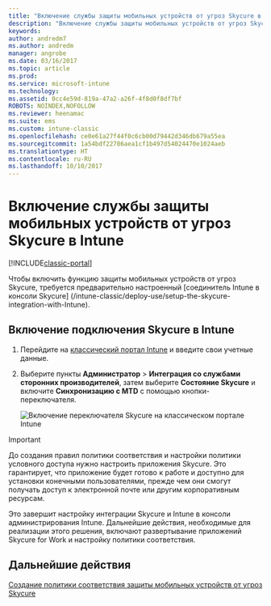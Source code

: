 ```yaml
---
title: "Включение службы защиты мобильных устройств от угроз Skycure в Intune"
description: "Включение службы защиты мобильных устройств от угроз Skycure на классическом портале Intune."
keywords: 
author: andredm7
ms.author: andredm
manager: angrobe
ms.date: 03/16/2017
ms.topic: article
ms.prod: 
ms.service: microsoft-intune
ms.technology: 
ms.assetid: 0cc4e59d-819a-47a2-a26f-4f8d0f8df7bf
ROBOTS: NOINDEX,NOFOLLOW
ms.reviewer: heenamac
ms.suite: ems
ms.custom: intune-classic
ms.openlocfilehash: ce0e61a27f44f0c6cb00d79442d346db679a55ea
ms.sourcegitcommit: 1a54bdf22786aea1cf1b497d54024470e1024aeb
ms.translationtype: HT
ms.contentlocale: ru-RU
ms.lasthandoff: 10/10/2017
---
```

# <a name="enable-skycure-mobile-threat-defense-in-intune"></a>Включение службы защиты мобильных устройств от угроз Skycure в Intune

[!INCLUDE[classic-portal](../includes/classic-portal.md)]

Чтобы включить функцию защиты мобильных устройств от угроз Skycure, требуется предварительно настроенный [соединитель Intune в консоли Skycure] (/intune-classic/deploy-use/setup-the-skycure-integration-with-Intune).

## <a name="to-enable-the-skycure-mtd-connection-in-intune"></a>Включение подключения Skycure в Intune

1.  Перейдите на [классический портал Intune](https://manage.microsoft.com/) и введите свои учетные данные.

2.  Выберите пункты **Администратор** &gt; **Интеграция со службами сторонних производителей**, затем выберите **Состояние Skycure** и включите **Синхронизацию с MTD** с помощью кнопки-переключателя.

    ![Включение переключателя Skycure на классическом портале Intune](../media/mtp/enable-skycure-1.png)

> [!IMPORTANT] 
> До создания правил политики соответствия и настройки политики условного доступа нужно настроить приложения Skycure. Это гарантирует, что приложение будет готово к работе и доступно для установки конечными пользователями, прежде чем они смогут получать доступ к электронной почте или другим корпоративным ресурсам.

Это завершит настройку интеграции Skycure и Intune в консоли администрирования Intune. Дальнейшие действия, необходимые для реализации этого решения, включают развертывание приложений Skycure for Work и настройку политики соответствия.

## <a name="next-steps"></a>Дальнейшие действия

[Создание политики соответствия защиты мобильных устройств от угроз Skycure](/intune-classic/deploy-use/create-skycure-mobile-threat-defense-compliance-policy)
